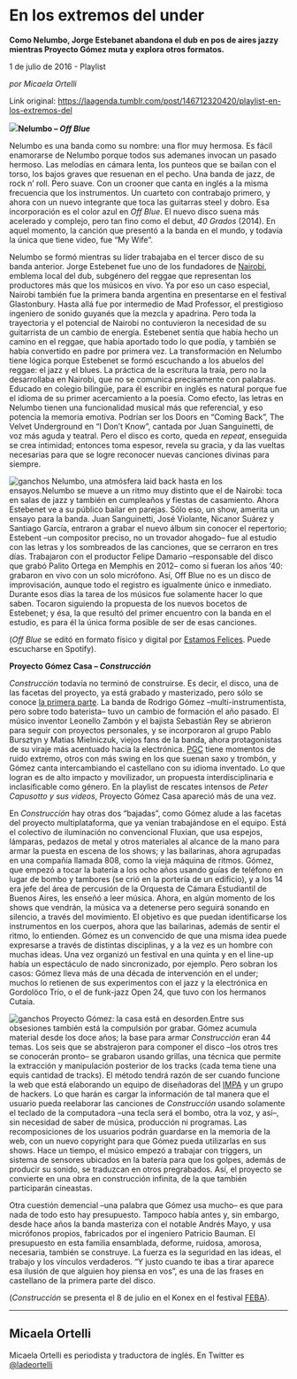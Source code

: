 # En los extremos del under

**Como Nelumbo, Jorge Estebanet abandona el dub en pos de aires jazzy mientras Proyecto Gómez muta y explora otros formatos.**

1 de julio de 2016 - Playlist

_por Micaela Ortelli_

Link original: https://laagenda.tumblr.com/post/146712320420/playlist-en-los-extremos-del

![](https://64.media.tumblr.com/13f5e39346ce6a9c1520a068565a662a/tumblr_inline_pjzvnuiLtR1t6q87u_500.jpg)**Nelumbo – *Off Blue***


Nelumbo es una banda como su nombre: una flor muy hermosa. Es fácil enamorarse de Nelumbo porque todos sus ademanes invocan un pasado hermoso. Las melodías en cámara lenta, los punteos que se bailan con el torso, los bajos graves que resuenan en el pecho. Una banda de jazz, de rock n’ roll. Pero suave. Con un crooner que canta en inglés a la misma frecuencia que los instrumentos. Un cuarteto con contrabajo primero, y ahora con un nuevo integrante que toca las guitarras steel y dobro. Esa incorporación es el color azul en *Off Blue*. El nuevo disco suena más acelerado y complejo, pero tan fino como el debut, *40 Grados* (2014). En aquel momento, la canción que presentó a la banda en el mundo, y todavía la única que tiene video, fue “My Wife”.

Nelumbo se formó mientras su líder trabajaba en el tercer disco de su banda anterior. Jorge Estebenet fue uno de los fundadores de [Nairobi](https://nairobi.bandcamp.com/), emblema local del dub, subgénero del reggae que representan los productores más que los músicos en vivo. Ya por eso un caso especial, Nairobi también fue la primera banda argentina en presentarse en el festival Glastonbury. Hasta allá fue por intermedio de Mad Professor, el prestigioso ingeniero de sonido guyanés que la mezcla y apadrina. Pero toda la trayectoria y el potencial de Nairobi no contuvieron la necesidad de su guitarrista de un cambio de energía. Estebenet sentía que había hecho un camino en el reggae, que había aportado todo lo que podía, y también se había convertido en padre por primera vez. La transformación en Nelumbo tiene lógica porque Estebenet se formó escuchando a los abuelos del reggae: el jazz y el blues. La práctica de la escritura la traía, pero no la desarrollaba en Nairobi, que no se comunica precisamente con palabras. Educado en colegio bilingüe, para él escribir en inglés es natural porque fue el idioma de su primer acercamiento a la poesía. Como efecto, las letras en Nelumbo tienen una funcionalidad musical más que referencial, y eso potencia la memoria emotiva. Podrían ser los Doors en “Coming Back”, The Velvet Underground en “I Don’t Know”, cantada por Juan Sanguinetti, de voz más aguda y teatral. Pero el disco es corto, queda en *repeat*, enseguida se crea intimidad; entonces toma espesor, revela su gracia, y da las vueltas necesarias para que se logre reconocer nuevas canciones divinas para siempre. 

![ganchos](https://64.media.tumblr.com/84cf997304a2133ec21f49c71fb107bf/tumblr_inline_pjzvnvRrh21t6q87u_500.jpg) Nelumbo, una atmósfera laid back hasta en los ensayos.Nelumbo se mueve a un ritmo muy distinto que el de Nairobi: toca en salas de jazz y también en cumpleaños y fiestas de casamiento. Ahora Estebenet ve a su público bailar en parejas. Sólo eso, un show, amerita un ensayo para la banda. Juan Sanguinetti, José Violante, Nicanor Suárez y Santiago García, entraron a grabar el nuevo álbum sin conocer el repertorio; Estebent –un compositor preciso, no un trovador ahogado– fue al estudio con las letras y los sombreados de las canciones, que se cerraron en tres días. Trabajaron con el productor Felipe Damario –responsable del disco que grabó Palito Ortega en Memphis en 2012– como si fueran los años ’40: grabaron en vivo con un solo micrófono. Así, Off Blue no es un disco de improvisación, aunque todo el registro es igualmente único e inmediato. Durante esos días la tarea de los músicos fue solamente hacer lo que saben. Tocaron siguiendo la propuesta de los nuevos bocetos de Estebenet; y ésa, la que resultó del primer encuentro con la banda en el estudio, es para él la única forma posible de ser de esas canciones. 

(*Off Blue* se editó en formato físico y digital por [Estamos Felices](http://www.estamosfelices.com.ar/). Puede escucharse en Spotify).

  
**Proyecto Gómez Casa – *Construcción***

*Construcción* todavía no terminó de construirse. Es decir, el disco, una de las facetas del proyecto, ya está grabado y masterizado, pero sólo se conoce [la primera parte](https://www.youtube.com/watch?v=pBLxpJQw-5s). La banda de Rodrigo Gómez –multi-instrumentista, pero sobre todo baterista– tuvo un cambio de formación el año pasado. El músico inventor Leonello Zambón y el bajista Sebastián Rey se abrieron para seguir con proyectos personales, y se incorporaron al grupo Pablo Bursztyn y Matias Mielniczuk, viejos fans de la banda, ahora protagonistas de su viraje más acentuado hacia la electrónica. [PGC](https://proyectogomezcasa.bandcamp.com/) tiene momentos de ruido extremo, otros con más swing en los que suenan saxo y trombón, y Gómez canta intercambiando el castellano con su idioma inventado. Lo que logran es de alto impacto y movilizador, un propuesta interdisciplinaria e inclasificable como género. En la playlist de rescates intensos de *Peter Capusotto y sus videos*, Proyecto Gómez Casa apareció más de una vez. 

En *Construcción* hay otras dos “bajadas”, como Gómez alude a las facetas del proyecto multiplataforma, que ya venían trabajándose en el equipo. Está el colectivo de iluminación no convencional Fluxian, que usa espejos, lámparas, pedazos de metal y otros materiales al alcance de la mano para armar la puesta en escena de los shows; y las bailarinas, ahora agrupadas en una compañía llamada 808, como la vieja máquina de ritmos. Gómez, que empezó a tocar la batería a los ocho años usando guías de teléfono en lugar de bombo y tambores (se crió en la portería de un edificio), y a los 14 era jefe del área de percusión de la Orquesta de Cámara Estudiantil de Buenos Aires, les enseñó a leer música. Ahora, en algún momento de los shows que vendrán, la música va a detenerse pero seguirá sonando en silencio, a través del movimiento. El objetivo es que puedan identificarse los instrumentos en los cuerpos, ahora que las bailarinas, además de sentir el ritmo, lo entienden. Gómez es un convencido de que una misma idea puede expresarse a través de distintas disciplinas, y a la vez es un hombre con muchas ideas. Una vez organizó un festival en una quinta y en el line-up había un espectáculo de nado sincronizado, por ejemplo. Pero sobran los casos: Gómez lleva más de una década de intervención en el under; muchos lo retienen de sus experimentos con el jazz y la electrónica en Gordolöco Trío, o el de funk-jazz Open 24, que tuvo con los hermanos Cutaia.

![ganchos](https://64.media.tumblr.com/3fb485ffe88558bc4c7fdc3d469cf687/tumblr_inline_pjzvnvKEBK1t6q87u_500.jpg) Proyecto Gómez: la casa está en desorden.Entre sus obsesiones también está la compulsión por grabar. Gómez acumula material desde los doce años; la base para armar *Construcción* eran 44 temas. Los seis que se abstrajeron para componer el disco –los otros tres se conocerán pronto– se grabaron usando grillas, una técnica que permite la extracción y manipulación posterior de los tracks (cada tema tiene una equis cantidad de tracks). El método tendrá razón de ser cuando funcione la web que está elaborando un equipo de diseñadoras del [IMPA](https://t.umblr.com/redirect?z=https%3A%2F%2Fwww.facebook.com%2FIMPA-Centro-Cultural-IMPA-La-F%25C3%25A1brica-296962583721399%2F&t=MWIwZDM0MDVhMGFlNWE4MjI0MTI5YjRmMWFiMTgyYzBlMTlhNWY4OCxTeDFxc0JkNA%3D%3D&b=t%3AXDz46txpppLgDp7rJlWQpw&p=https%3A%2F%2Flaagenda.tumblr.com%2Fpost%2F146712320420%2Fplaylist-en-los-extremos-del&m=1&ts=1705438875) y un grupo de hackers. Lo que harán es cargar la información de tal manera que el usuario pueda reelaborar las canciones de *Construcción* usando solamente el teclado de la computadora –una tecla será el bombo, otra la voz, y así–, sin necesidad de saber de música, producción ni programas. Las recomposiciones de los usuarios podrán guardarse en la memoria de la web, con un nuevo copyright para que Gómez pueda utilizarlas en sus shows. Hace un tiempo, el músico empezó a trabajar con triggers, un sistema de sensores ubicados en la batería para que los golpes, además de producir su sonido, se traduzcan en otros pregrabados. Así, el proyecto se convierte en una obra en construcción infinita, de la que también participarán cineastas. 

Otra cuestión demencial –una palabra que Gómez usa mucho– es que para nada de todo esto hay presupuesto. Tampoco había antes y, sin embargo, desde hace años la banda masteriza con el notable Andrés Mayo, y usa micrófonos propios, fabricados por el ingeniero Patricio Bauman. El presupuesto en esta familia ensamblada, deforme, ruidosa, amorosa, necesaria, también se construye. La fuerza es la seguridad en las ideas, el trabajo y los vínculos verdaderos. “Y justo cuando te ibas a tirar aparece esa ilusión de que alguien hoy piensa en vos”, es una de las frases en castellano de la primera parte del disco. 

(*Construcción* se presenta el 8 de julio en el Konex en el festival [FEBA](https://t.umblr.com/redirect?z=https%3A%2F%2Fwww.facebook.com%2Fevents%2F1079952148743116%2F&t=Zjg2MmI0ZDQxNjlhZTA4NjY2NWZmNDhkNjY4YTExM2FjNzdiM2E0ZixTeDFxc0JkNA%3D%3D&b=t%3AXDz46txpppLgDp7rJlWQpw&p=https%3A%2F%2Flaagenda.tumblr.com%2Fpost%2F146712320420%2Fplaylist-en-los-extremos-del&m=1&ts=1705438875)).

  




---

Micaela Ortelli
---------------

 Micaela Ortelli es periodista y traductora de inglés. En Twitter es [@ladeortelli](https://twitter.com/ladeortelli?lang=es) 

